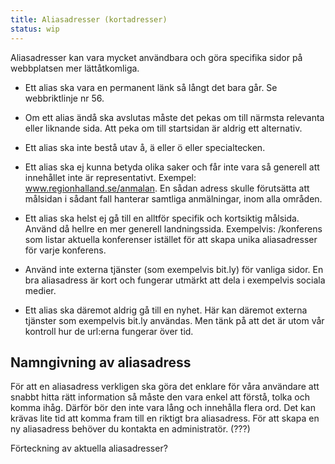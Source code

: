 ```yaml
---
title: Aliasadresser (kortadresser)
status: wip
---
```

Aliasadresser kan vara mycket användbara och göra specifika sidor på webbplatsen mer lättåtkomliga.

  - Ett alias ska vara en permanent länk så långt det bara går. Se webbriktlinje nr 56.

  - Om ett alias ändå ska avslutas måste det pekas om till närmsta relevanta eller liknande sida. Att peka om till startsidan är aldrig ett alternativ.

  - Ett alias ska inte bestå utav å, ä eller ö eller specialtecken.

  - Ett alias ska ej kunna betyda olika saker och får inte vara så generell att innehållet inte är representativt. Exempel: www.regionhalland.se/anmalan. En sådan adress skulle förutsätta att målsidan i sådant fall hanterar samtliga anmälningar, inom alla områden.

  - Ett alias ska helst ej gå till en alltför specifik och kortsiktig målsida. Använd då hellre en mer generell landningssida. Exempelvis: /konferens som listar aktuella konferenser istället för att skapa unika aliasadresser för varje konferens.

  - Använd inte externa tjänster (som exempelvis bit.ly) för vanliga sidor. En bra aliasadress är kort och fungerar utmärkt att dela i exempelvis sociala medier.

  - Ett alias ska däremot aldrig gå till en nyhet. Här kan däremot externa tjänster som exempelvis bit.ly användas. Men tänk på att det är utom vår kontroll hur de url:erna fungerar över tid.

## Namngivning av aliasadress
För att en aliasadress verkligen ska göra det enklare för våra användare att snabbt hitta rätt information så måste den vara enkel att förstå, tolka och komma ihåg. Därför bör den inte vara lång och innehålla flera ord. Det kan krävas lite tid att komma fram till en riktigt bra aliasadress.
För att skapa en ny aliasadress behöver du kontakta en administratör. (???)

Förteckning av aktuella aliasadresser?
